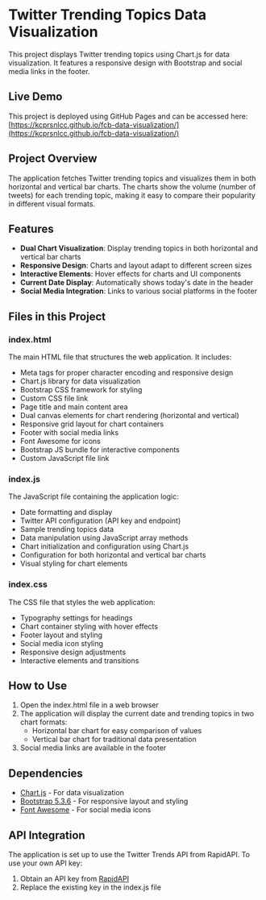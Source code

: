 # Twitter Trending Topics Data Visualization

This project displays Twitter trending topics using Chart.js for data visualization. It features a responsive design with Bootstrap and social media links in the footer.

## Live Demo

This project is deployed using GitHub Pages and can be accessed here:
[https://kcprsnlcc.github.io/fcb-data-visualization/](https://kcprsnlcc.github.io/fcb-data-visualization/)

## Project Overview

The application fetches Twitter trending topics and visualizes them in both horizontal and vertical bar charts. The charts show the volume (number of tweets) for each trending topic, making it easy to compare their popularity in different visual formats.

## Features

- **Dual Chart Visualization**: Display trending topics in both horizontal and vertical bar charts
- **Responsive Design**: Charts and layout adapt to different screen sizes
- **Interactive Elements**: Hover effects for charts and UI components
- **Current Date Display**: Automatically shows today's date in the header
- **Social Media Integration**: Links to various social platforms in the footer

## Files in this Project

### index.html

The main HTML file that structures the web application. It includes:
- Meta tags for proper character encoding and responsive design
- Chart.js library for data visualization
- Bootstrap CSS framework for styling
- Custom CSS file link
- Page title and main content area
- Dual canvas elements for chart rendering (horizontal and vertical)
- Responsive grid layout for chart containers
- Footer with social media links
- Font Awesome for icons
- Bootstrap JS bundle for interactive components
- Custom JavaScript file link

### index.js

The JavaScript file containing the application logic:
- Date formatting and display
- Twitter API configuration (API key and endpoint)
- Sample trending topics data
- Data manipulation using JavaScript array methods
- Chart initialization and configuration using Chart.js
- Configuration for both horizontal and vertical bar charts
- Visual styling for chart elements

### index.css

The CSS file that styles the web application:
- Typography settings for headings
- Chart container styling with hover effects
- Footer layout and styling
- Social media icon styling
- Responsive design adjustments
- Interactive elements and transitions

## How to Use

1. Open the index.html file in a web browser
2. The application will display the current date and trending topics in two chart formats:
   - Horizontal bar chart for easy comparison of values
   - Vertical bar chart for traditional data presentation
3. Social media links are available in the footer

## Dependencies

- [Chart.js](https://www.chartjs.org/) - For data visualization
- [Bootstrap 5.3.6](https://getbootstrap.com/) - For responsive layout and styling
- [Font Awesome](https://fontawesome.com/) - For social media icons

## API Integration

The application is set up to use the Twitter Trends API from RapidAPI. To use your own API key:
1. Obtain an API key from [RapidAPI](https://rapidapi.com/)
2. Replace the existing key in the index.js file